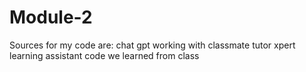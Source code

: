 # Module-2
Sources for my code are:
chat gpt
working with classmate 
tutor 
xpert learning assistant 
code we learned from class
